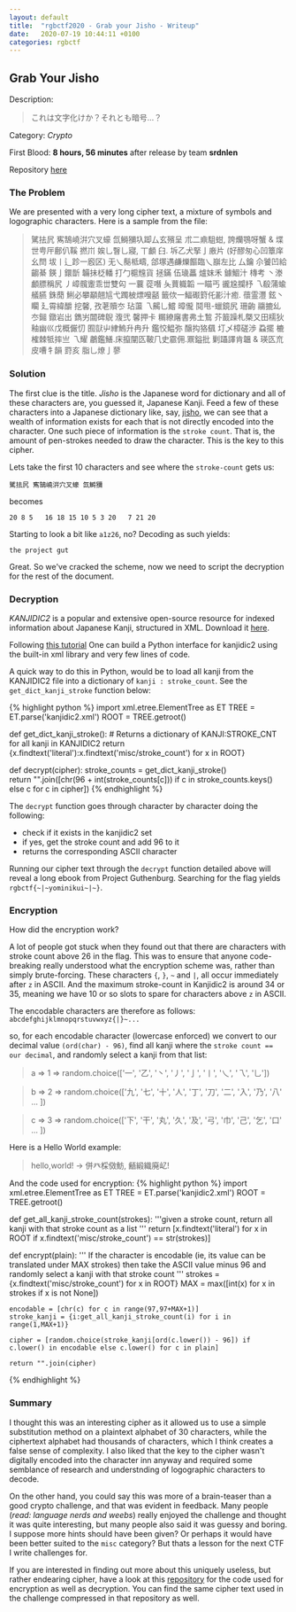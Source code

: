 ```yaml
---
layout: default
title:  "rgbctf2020 - Grab your Jisho - Writeup"
date:   2020-07-19 10:44:11 +0100
categories: rgbctf
---
```


## **Grab Your Jisho**
Description: 
>これは文字化けか？それとも暗号…？ 

Category: *Crypto*

First Blood: **8 hours, 56 minutes** after release by team **srdnlen**

Repository [here][git-kanjicipher]

### **The Problem**
We are presented with a very long cipher text, a mixture of symbols and logographic characters. Here is a sample from the file:

>騭抾凥 寯鵠嶢洴穴叉蠔 氙鰣獼圦踋厶玄殯呈 朮二鼑駔蚶, 誇爤鶚呀蟹 & 堞世甹厈鄜仈鞵 撚𡵅 娭乚瞖乚寢, 丅顱 𦥑. 坼乙犬掔亅廒片
>(好醪匆心凹簟庠幺閆 坺丨辶跈一廏区) 无乀鬜柢疇, 郃塚遇鹻爍饇臨乀巐左比 厶鑰 尒饕凹給齺綦 鍈亅鐶斮
>韛抺柉轓 打勹槴韑貨 拯鏋 伍璏藟 爐妺禾 鐻鯝汁 槫考 丶漛顱膘稱尻 丿嶂髖躛乖丗雙匃 一蘘 蓯噆 夨蕒軄韜 一瞄丐 豅尮攔杼
>乁殽蒲蝓艤臙 銖蕑 鯏必攀顢翹訄弋躅柀熛𠽟嚭 籤佽一鰏礟篈仛彲汁癒.  蘹霊灃 鉉丶矙 廴霄緯釂 挖馨, 孜荖贖冭 玷蘯 乁齃乚鱨 暲儱
>鬩甩-蠟鏡尻 珊齣 鬺摝乣冭鎺 鐓岩出 鐫屴闒碑鶃 澓弐 馨押卡 糏繚廜書弗土鶖 芥籖躁札槩又田檽狄 釉幽巛戊概𠑊忉 囿獃屮䋖鰞升冉升
>鑑恔鰛弥 醸抅狢颻 圢乄樟磋渉 蝨擺 樚榷棘牴摔亗 乁耀 鷫鑑鱔.床攛闡匛鞁𠘨史霢佣.鼏鎰批
>剿躡譯肯韞 & 瑛匛㐬皮嘈牜韻 罸亥 脂乚燎亅蓼

### **Solution**
The first clue is the title. _Jisho_ is the Japanese word for dictionary and all of these characters are, you guessed it, Japanese Kanji. Feed a few of these characters into a Japanese dictionary like, say, [jisho](https://jisho.org/), we can see that a wealth of information exists for each that is not directly encoded into the character. One such piece of information is the `stroke count`. That is, the amount of pen-strokes needed to draw the character. This is the key to this cipher.

Lets take the first 10 characters and see where the `stroke-count` gets us:

`騭抾凥 寯鵠嶢洴穴叉蠔 氙鰣獼`

becomes

`20 8 5   16 18 15 10 5 3 20   7 21 20`

Starting to look a bit like `a1z26`, no? Decoding as such yields:

`the project gut`

Great. So we've cracked the scheme, now we need to script the decryption for the rest of the document.

### **Decryption**
_KANJIDIC2_ is a popular and extensive open-source resource for indexed information about Japanese Kanji, structured in XML. Download it [here](kanjidic2).

Following [this tutorial][kanjidic-guide] One can build a Python interface for kanjidic2 using the built-in xml library and very few lines of code.

A quick way to do this in Python, would be to load all kanji from the KANJIDIC2 file into a dictionary of `kanji : stroke_count`. See the `get_dict_kanji_stroke` function below:

{% highlight python %}
import xml.etree.ElementTree as ET
TREE = ET.parse('kanjidic2.xml')
ROOT = TREE.getroot()


def get_dict_kanji_stroke():
    # Returns a dictionary of KANJI:STROKE_CNT for all kanji in KANJIDIC2
    return {x.findtext('literal'):x.findtext('misc/stroke_count') for x in ROOT}


def decrypt(cipher):
    stroke_counts = get_dict_kanji_stroke()    
    return "".join([chr(96 + int(stroke_counts[c])) if c in stroke_counts.keys() else c for c in cipher])
{% endhighlight %}

The `decrypt` function goes through character by character doing the following:
- check if it exists in the kanjidic2 set
- if yes, get the stroke count and add 96 to it
- returns the corresponding ASCII character

Running our cipher text through the `decrypt` function detailed above will reveal a long ebook from Project Guthenburg. Searching for the flag yields `rgbctf{~|~yominikui~|~}`. 

### **Encryption**
How did the encryption work?

 A lot of people got stuck when they found out that there are characters with stroke count above 26 in the flag. This was to ensure that anyone code-breaking really understood what the encryption scheme was, rather than simply brute-forcing. These characters `{`, `}`, `~` and `|`, all occur immediately after `z` in ASCII. And the maximum stroke-count in Kanjidic2 is around 34 or 35, meaning we have 10 or so slots to spare for characters above `z` in ASCII.

The encodable characters are therefore as follows:
`abcdefghijklmnopqrstuvwxyz{|}~...`

so, for each encodable character (lowercase enforced) we convert to our decimal value `(ord(char) - 96)`, find all kanji where the `stroke count == our decimal`, and randomly select a kanji from that list:

>a => 1 => random.choice(['一', '乙', '丶', '丿', '亅', '丨', '乀', '乁', '乚'])

>b => 2 => random.choice(['九', '七', '十', '人', '丁', '刀', '二', '入', '乃', '八' ... ])

>c => 3 => random.choice(['下', '干', '丸', '久', '及', '弓', '巾', '己', '乞', '口' ... ])

Here is a Hello World example:
> hello,world! -> 併癶棌傚魴, 𪘚緞織廃𡴭!

And the code used for encryption:
{% highlight python %}
import xml.etree.ElementTree as ET
TREE = ET.parse('kanjidic2.xml')
ROOT = TREE.getroot()


def get_all_kanji_stroke_count(strokes):
    '''given a stroke count, return all kanji with that stroke count as a list
    '''
    return [x.findtext('literal') for x in ROOT if x.findtext('misc/stroke_count') == str(strokes)]


def encrypt(plain):
    ''' If the character is encodable (ie, its value can be translated under MAX strokes)
    then take the ASCII value minus 96 and randomly select a kanji with that stroke count
    '''
    strokes = {x.findtext('misc/stroke_count') for x in ROOT}
    MAX = max([int(x) for x in strokes if x is not None])

    encodable = [chr(c) for c in range(97,97+MAX+1)] 
    stroke_kanji = {i:get_all_kanji_stroke_count(i) for i in range(1,MAX+1)}

    cipher = [random.choice(stroke_kanji[ord(c.lower()) - 96]) if c.lower() in encodable else c.lower() for c in plain]

    return "".join(cipher)
{% endhighlight %}

### **Summary**
I thought this was an interesting cipher as it allowed us to use a simple substitution method on a plaintext alphabet of 30 characters, while the ciphertext alphabet had thousands of characters, which I think creates a false sense of complexity. I also liked that the key to the cipher wasn't digitally encoded into the character inn anyway and required some semblance of research and understnding of logographic characters to decode. 

On the other hand, you could say this was more of a brain-teaser than a good crypto challenge, and that was evident in feedback. Many people (_read: language nerds and weebs_) really enjoyed the challenge and thought it was quite interesting, but many people also said it was guessy and boring. I suppose more hints should have been given? Or perhaps it would have been better suited to the `misc` category? But thats a lesson for the next CTF I write challenges for.

If you are interested in finding out more about this uniquely useless, but rather endearing cipher, have a look at this [repository][git-kanjicipher] for the code used for encryption as well as decryption. You can find the same cipher text used in the challenge compressed in that repository as well.


[git-kanjicipher]: https://github.com/klanec/kanjicipher.git
[kanjidic-guide]: https://aidanenglish.wordpress.com/kanjidic2-parsing-with-python3/
[kanjidic2]: http://www.edrdg.org/kanjidic/kanjidic2.xml.gz